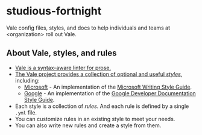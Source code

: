 # studious-fortnight
Vale config files, styles, and docs to help individuals and teams at \<organization\> roll out Vale.

## About Vale, styles, and rules

* [Vale is a syntax-aware linter for prose.](https://github.com/errata-ai/vale)
* [The Vale project provides a collection of optional and useful _styles_](https://github.com/errata-ai/styles), including:
  * [Microsoft](https://github.com/errata-ai/Microsoft) - An implementation of the [Microsoft Writing Style Guide](https://docs.microsoft.com/en-us/style-guide/welcome/).
  * [Google](https://github.com/errata-ai/Google) - An implementation of the [Google Developer Documentation Style Guide](https://developers.google.com/style/). 
* Each style is a collection of _rules_. And each rule is defined by a single `.yml` file.
* You can customize rules in an existing style to meet your needs. 
* You can also write new rules and create a style from them.

[comment]: <> (Do not expand this section. Push users to go read existing docs elsewhere.)
